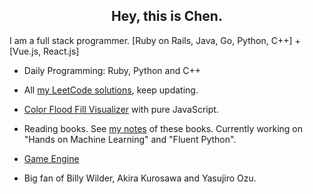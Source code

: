 <h2 align="center">Hey, this is Chen.</h2>

I am a full stack programmer. [Ruby on Rails, Java, Go, Python, C++] + [Vue.js, React.js]

- Daily Programming: Ruby, Python and C++

- All [my LeetCode solutions](https://github.com/alfmunny/leetcode), keep updating.

- [Color Flood Fill Visualizer](http://alfmunny.com/algorithm-challenges/color-fill/) with pure JavaScript.

- Reading books. See [my notes](https://github.com/alfmunny/book-notes) of these books. Currently working on "Hands on Machine Learning" and "Fluent Python".

- [Game Engine](https://github.com/alfmunny/GameEngineMac)

- Big fan of Billy Wilder, Akira Kurosawa and Yasujiro Ozu.
